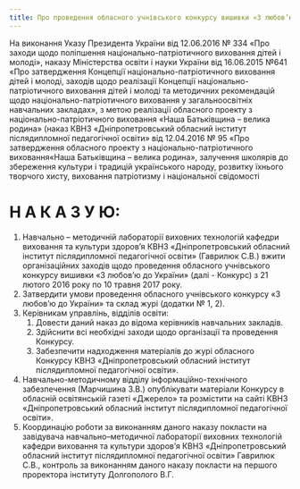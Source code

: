 ```yaml
---
title: Про проведення обласного учнівського конкурсу вишивки «З любов’ю до України»
---
```


На виконання Указу Президента України від 12.06.2016 № 334 «Про заходи щодо поліпшення національно-патріотичного виховання дітей і молоді», наказу Міністерства освіти і науки України від 16.06.2015 №641 «Про затвердження Концепції національно-патріотичного виховання дітей і молоді, заходів щодо реалізації Концепції національно-патріотичного виховання дітей і молоді та методичних рекомендацій щодо національно-патріотичного виховання у загальноосвітніх навчальних закладах», з метою реалізації обласного проекту з національно-патріотичного виховання «Наша Батьківщина – велика родина» (наказ КВНЗ «Дніпропетровський обласний інститут післядипломної педагогічної освіти» від 12.04.2016 № 95 «Про затвердження обласного проекту з національно-патріотичного виховання«Наша Батьківщина – велика родина», залучення школярів до збереження культури і традицій українського народу, розвитку їхнього творчого хисту, виховання патріотизму і національної свідомості

# Н А К А З У Ю:

1.  Навчально – методичній лабораторії виховних технологій кафедри виховання та культури здоров’я КВНЗ «Дніпропетровський обласний інститут післядипломної педагогічної освіти» (Гаврилюк С.В.) вжити організаційних заходів щодо проведення обласного учнівського конкурсу вишивки «З любов’ю до України» (далі - Конкурс) з 21 лютого 2016 року по 10 травня 2017 року.
2.  Затвердити умови проведення обласного учнівського конкурсу «З любов’ю до України» та склад журі (додатки № 1, 2).
3.  Керівникам управлінь, відділів освіти:
    1.  Довести даний наказ до відома керівників навчальних закладів.
    2.  Здійснити всі необхідні заходи щодо організації та проведення Конкурсу.
    3.  Забезпечити надходження матеріалів до журі обласного Конкурсу КВНЗ «Дніпропетровський обласний інститут післядипломної педагогічної освіти».
4.  Навчально-методичному відділу інформаційно-технічного забезпечення (Марчишина З.В.) опублікувати матеріали Конкурсу в обласній освітянській газеті «Джерело» та розмістити на сайті КВНЗ «Дніпропетровський обласний інститут післядипломної педагогічної освіти».
5.  Координацію роботи за виконанням даного наказу покласти на завідувача навчально–методичної лабораторії виховних технологій кафедри виховання та культури здоров’я КВНЗ «Дніпропетровський обласний інститут післядипломної педагогічної освіти» Гаврилюк С.В., контроль за виконанням даного наказу покласти на першого проректора інституту Долгополого В.Г.

